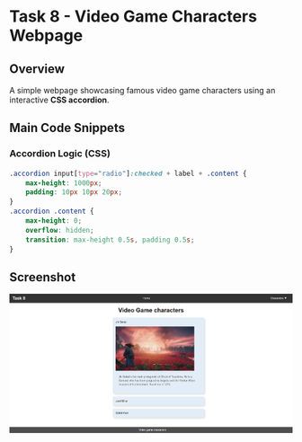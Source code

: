 # Task 8 - Video Game Characters Webpage  

## Overview  
A simple webpage showcasing famous video game characters using an interactive **CSS accordion**.


## Main Code Snippets  
### Accordion Logic (CSS)  
```css
.accordion input[type="radio"]:checked + label + .content {
    max-height: 1000px;
    padding: 10px 10px 20px;
}
.accordion .content {
    max-height: 0;
    overflow: hidden;
    transition: max-height 0.5s, padding 0.5s;
}
```


## Screenshot  
![Output](output.png)  
